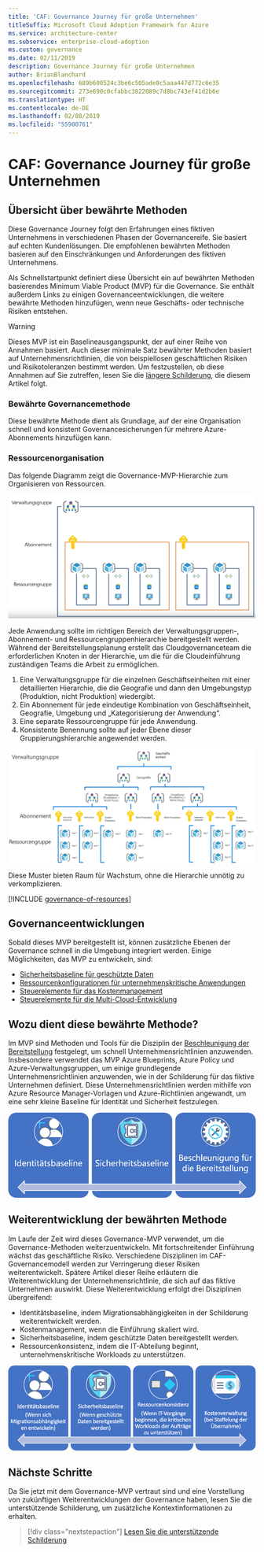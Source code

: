 ```yaml
---
title: 'CAF: Governance Journey für große Unternehmen'
titleSuffix: Microsoft Cloud Adoption Framework for Azure
ms.service: architecture-center
ms.subservice: enterprise-cloud-adoption
ms.custom: governance
ms.date: 02/11/2019
description: Governance Journey für große Unternehmen
author: BrianBlanchard
ms.openlocfilehash: 689b600524c3be6c505ade8c5aaa447d772c6e35
ms.sourcegitcommit: 273e690c0cfabbc3822089c7d8bc743ef41d2b6e
ms.translationtype: HT
ms.contentlocale: de-DE
ms.lasthandoff: 02/08/2019
ms.locfileid: "55900761"
---
```

# <a name="caf-large-enterprise-governance-journey"></a>CAF: Governance Journey für große Unternehmen

## <a name="best-practice-overview"></a>Übersicht über bewährte Methoden

Diese Governance Journey folgt den Erfahrungen eines fiktiven Unternehmens in verschiedenen Phasen der Governancereife. Sie basiert auf echten Kundenlösungen. Die empfohlenen bewährten Methoden basieren auf den Einschränkungen und Anforderungen des fiktiven Unternehmens.

Als Schnellstartpunkt definiert diese Übersicht ein auf bewährten Methoden basierendes Minimum Viable Product (MVP) für die Governance. Sie enthält außerdem Links zu einigen Governanceentwicklungen, die weitere bewährte Methoden hinzufügen, wenn neue Geschäfts- oder technische Risiken entstehen.

> [!WARNING]
> Dieses MVP ist ein Baselineausgangspunkt, der auf einer Reihe von Annahmen basiert. Auch dieser minimale Satz bewährter Methoden basiert auf Unternehmensrichtlinien, die von beispiellosen geschäftlichen Risiken und Risikotoleranzen bestimmt werden. Um festzustellen, ob diese Annahmen auf Sie zutreffen, lesen Sie die [längere Schilderung](./narrative.md), die diesem Artikel folgt.

### <a name="governance-best-practice"></a>Bewährte Governancemethode

Diese bewährte Methode dient als Grundlage, auf der eine Organisation schnell und konsistent Governancesicherungen für mehrere Azure-Abonnements hinzufügen kann.

### <a name="resource-organization"></a>Ressourcenorganisation

Das folgende Diagramm zeigt die Governance-MVP-Hierarchie zum Organisieren von Ressourcen.

![Ressourcenorganisationsdiagramm](../../../_images/governance/resource-organization.png)

Jede Anwendung sollte im richtigen Bereich der Verwaltungsgruppen-, Abonnement- und Ressourcengruppenhierarchie bereitgestellt werden. Während der Bereitstellungsplanung erstellt das Cloudgovernanceteam die erforderlichen Knoten in der Hierarchie, um die für die Cloudeinführung zuständigen Teams die Arbeit zu ermöglichen.

1. Eine Verwaltungsgruppe für die einzelnen Geschäftseinheiten mit einer detaillierten Hierarchie, die die Geografie und dann den Umgebungstyp (Produktion, nicht Produktion) wiedergibt.
2. Ein Abonnement für jede eindeutige Kombination von Geschäftseinheit, Geografie, Umgebung und „Kategorisierung der Anwendung“.
3. Eine separate Ressourcengruppe für jede Anwendung.
4. Konsistente Benennung sollte auf jeder Ebene dieser Gruppierungshierarchie angewendet werden.

![Ressourcenorganisationsdiagramm für große Unternehmen](../../../_images/governance/large-enterprise-resource-organization.png)

Diese Muster bieten Raum für Wachstum, ohne die Hierarchie unnötig zu verkomplizieren.

[!INCLUDE [governance-of-resources](../../../../../includes/cloud-adoption/governance/governance-of-resources.md)]

## <a name="governance-evolutions"></a>Governanceentwicklungen

Sobald dieses MVP bereitgestellt ist, können zusätzliche Ebenen der Governance schnell in die Umgebung integriert werden. Einige Möglichkeiten, das MVP zu entwickeln, sind:

- [Sicherheitsbaseline für geschützte Daten](./security-baseline-evolution.md)
- [Ressourcenkonfigurationen für unternehmenskritische Anwendungen](./resource-consistency-evolution.md)
- [Steuerelemente für das Kostenmanagement](./cost-management-evolution.md)
- [Steuerelemente für die Multi-Cloud-Entwicklung](./multi-cloud-evolution.md)

<!-- markdownlint-disable MD026 -->

## <a name="what-does-this-best-practice-do"></a>Wozu dient diese bewährte Methode?

Im MVP sind Methoden und Tools für die Disziplin der [Beschleunigung der Bereitstellung](../../deployment-acceleration/overview.md) festgelegt, um schnell Unternehmensrichtlinien anzuwenden. Insbesondere verwendet das MVP Azure Blueprints, Azure Policy und Azure-Verwaltungsgruppen, um einige grundlegende Unternehmensrichtlinien anzuwenden, wie in der Schilderung für das fiktive Unternehmen definiert. Diese Unternehmensrichtlinien werden mithilfe von Azure Resource Manager-Vorlagen und Azure-Richtlinien angewandt, um eine sehr kleine Baseline für Identität und Sicherheit festzulegen.

![Beispiel für ein inkrementelles Governance-MVP](../../../_images/governance/governance-mvp.png)

## <a name="evolving-the-best-practice"></a>Weiterentwicklung der bewährten Methode

Im Laufe der Zeit wird dieses Governance-MVP verwendet, um die Governance-Methoden weiterzuentwickeln. Mit fortschreitender Einführung wächst das geschäftliche Risiko. Verschiedene Disziplinen im CAF-Governancemodell werden zur Verringerung dieser Risiken weiterentwickelt. Spätere Artikel dieser Reihe erläutern die Weiterentwicklung der Unternehmensrichtlinie, die sich auf das fiktive Unternehmen auswirkt. Diese Weiterentwicklung erfolgt drei Disziplinen übergreifend:

- Identitätsbaseline, indem Migrationsabhängigkeiten in der Schilderung weiterentwickelt werden.
- Kostenmanagement, wenn die Einführung skaliert wird.
- Sicherheitsbaseline, indem geschützte Daten bereitgestellt werden.
- Ressourcenkonsistenz, indem die IT-Abteilung beginnt, unternehmenskritische Workloads zu unterstützen.

![Beispiel für ein inkrementelles Governance-MVP](../../../_images/governance/governance-evolution-large.png)

## <a name="next-steps"></a>Nächste Schritte

Da Sie jetzt mit dem Governance-MVP vertraut sind und eine Vorstellung von zukünftigen Weiterentwicklungen der Governance haben, lesen Sie die unterstützende Schilderung, um zusätzliche Kontextinformationen zu erhalten.

> [!div class="nextstepaction"]
> [Lesen Sie die unterstützende Schilderung](./narrative.md)

